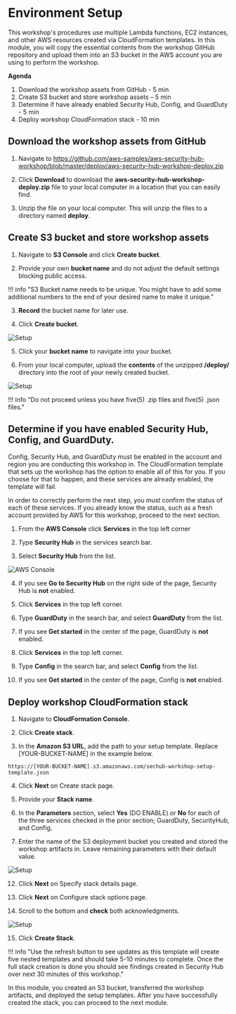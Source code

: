 # Environment Setup

This workshop's procedures use multiple Lambda functions, EC2 instances, and other AWS resources created via CloudFormation templates. In this module, you will copy the essential contents from the workshop GitHub repository and upload them into an S3 bucket in the AWS account you are using to perform the workshop.

**Agenda**
 
1. Download the workshop assets from GitHub - 5 min
2. Create S3 bucket and store workshop assets – 5 min
3. Determine if have already enabled Security Hub, Config, and GuardDuty - 5 min
4. Deploy workshop CloudFormation stack  - 10 min


## Download the workshop assets from GitHub

1. Navigate to https://github.com/aws-samples/aws-security-hub-workshop/blob/master/deploy/aws-security-hub-workshop-deploy.zip

2. Click **Download** to download the **aws-security-hub-workshop-deploy.zip** file to your local computer in a location that you can easily find.

3. Unzip the file on your local computer.  This will unzip the files to a directory named **deploy**.  

## Create S3 bucket and store workshop assets

1. Navigate to **S3 Console** and click **Create bucket**. 

2. Provide your own **bucket name** and do not adjust the default settings blocking public access.  

!!! info "S3 Bucket name needs to be unique.  You might have to add some additional numbers to the end of your desired name to make it unique."

3. **Record** the bucket name for later use.

4. Click **Create bucket**. 

![Setup](./images/00-create-bucket.png)

5. Click your **bucket name** to navigate into your bucket.

6. From your local computer, upload the **contents** of the unzipped **/deploy/** directory into the root of your newly created bucket. 

![Setup](./images/00-bucket-contents.png)

!!! info "Do not proceed unless you have five(5) .zip files and five(5) .json files."

## Determine if you have enabled Security Hub, Config, and GuardDuty.
Config, Security Hub, and GuardDuty must be enabled in the account and region you are conducting this workshop in.  The CloudFormation template that sets up the workshop has the option to enable all of this for you.  If you choose for that to happen, and these services are already enabled, the template will fail.

In order to correctly perform the next step, you must confirm the status of each of these services.  If you already know the status, such as a fresh account provided by AWS for this workshop, proceed to the next section.

1. From the **AWS Console** click **Services** in the top left corner

2. Type **Security Hub** in the services search bar.

3. Select **Security Hub** from the list.

![AWS Console](./images/01-aws-console.png)

4. If you see  **Go to Security Hub** on the right side of the page, Security Hub is **not** enabled.

5. Click **Services** in the top left corner.

6. Type **GuardDuty** in the search bar, and select **GuardDuty** from the list.

7. If you see **Get started** in the center of the page, GuardDuty is **not** enabled.

8. Click **Services** in the top left corner.

9. Type **Config** in the search bar, and select **Config** from the list.

10. If you see **Get started** in the center of the page, Config is **not** enabled.

## Deploy workshop CloudFormation stack

1. Navigate to **CloudFormation Console**. 

2. Click **Create stack**.

3. In the **Amazon S3 URL**, add the path to your setup template. Replace [YOUR-BUCKET-NAME] in the example below.

```
https://[YOUR-BUCKET-NAME].s3.amazonaws.com/sechub-workshop-setup-template.json

```

4. Click **Next** on Create stack page.

5. Provide your **Stack name**.

6. In the **Parameters** section, select **Yes** (DO ENABLE) or **No** for each of the three services checked in the prior section; GuardDuty, SecurityHub, and Config.  

7. Enter the name of the S3 deployment bucket you created and stored the workshop artifacts in.   Leave remaining parameters with their default value.

![Setup](./images/00-stack-details.png)

12. Click **Next** on Specify stack details page.

13. Click **Next** on Configure stack options page.

14. Scroll to the bottom and **check** both acknowledgments. 

![Setup](./images/00-stack-acknowledge.png)

15. Click **Create Stack**. 

!!! info "Use the refresh button to see updates as this template will create five nested templates and should take 5-10 minutes to complete.  Once the full stack creation is done you should see findings created in Security Hub over next 30 minutes of this workshop."

In this module, you created an S3 bucket, transferred the workshop artifacts, and deployed the setup templates.  After you have successfully created the stack, you can proceed to the next module.